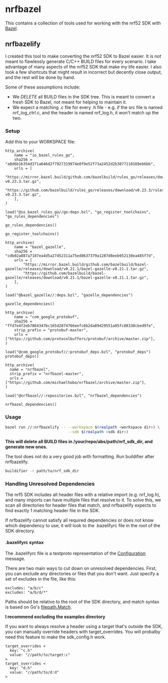 # nrfbazel

This contains a collection of tools used for working with the nrf52 SDK with 
[Bazel](https://bazel.build).

## nrfbazelify

I created this tool to make converting the nrf52 SDK to Bazel easier. It is
*not* meant to flawlessly generate C/C++ BUILD files for every scenario. I 
take advantage of many aspects of the nrf52 SDK that make my life easier. 
I also took a few shortcuts that might result in incorrect but decently close
output, and the rest will be done by hand.

Some of these assumptions include:

* We *DELETE* all BUILD files in the SDK tree. This is meant to convert a 
  fresh SDK to Bazel, not meant for helping to maintain it.
* We expect a matching .c file for every .h file - e.g. if the src file is
  named nrf_log_ctrl.c, and the header is named nrf_log.h, it won't match up the two.

### Setup

Add this to your WORKSPACE file:

```bzl
http_archive(
    name = "io_bazel_rules_go",
    sha256 = "a8d6b1b354d371a646d2f7927319974e0f9e52f73a2452d2b3877118169eb6bb",
    urls = [
        "https://mirror.bazel.build/github.com/bazelbuild/rules_go/releases/download/v0.23.3/rules_go-v0.23.3.tar.gz",
        "https://github.com/bazelbuild/rules_go/releases/download/v0.23.3/rules_go-v0.23.3.tar.gz",
    ],
)

load("@io_bazel_rules_go//go:deps.bzl", "go_register_toolchains", "go_rules_dependencies")

go_rules_dependencies()

go_register_toolchains()

http_archive(
    name = "bazel_gazelle",
    sha256 = "cdb02a887a7187ea4d5a27452311a75ed8637379a1287d8eeb952138ea485f7d",
    urls = [
        "https://mirror.bazel.build/github.com/bazelbuild/bazel-gazelle/releases/download/v0.21.1/bazel-gazelle-v0.21.1.tar.gz",
        "https://github.com/bazelbuild/bazel-gazelle/releases/download/v0.21.1/bazel-gazelle-v0.21.1.tar.gz",
    ],
)

load("@bazel_gazelle//:deps.bzl", "gazelle_dependencies")

gazelle_dependencies()

http_archive(
    name = "com_google_protobuf",
    sha256 = "ffd7e4f2eb7864347bc165d2874766eefc6b2da89d29551a05fc88338cbed9fe",
    strip_prefix = "protobuf-master",
    urls = ["https://github.com/protocolbuffers/protobuf/archive/master.zip"],
)

load("@com_google_protobuf//:protobuf_deps.bzl", "protobuf_deps")
protobuf_deps()

http_archive(
  name = "nrfbazel",
  strip_prefix = "nrfbazel-master",
  urls = ["https://github.com/michaelhobo/nrfbazel/archive/master.zip"],
)

load("@nrfbazel//:repositories.bzl", "nrfbazel_dependencies")

nrfbazel_dependencies()
```

### Usage

```bash
bazel run //:nrfbazelify -- --workspace $(realpath <workspace dir>) \
                            --sdk $(realpath <sdk dir>)
```

**This will delete all BUILD files in /your/repo/abs/path/nrf_sdk_dir, and generate new ones.**

The tool does not do a very good job with formatting. Run buildifier after
nrfbazelify.

```bash
buildifier -r path/to/nrf_sdk_dir
```

### Handling Unresolved Dependencies

The nrf5 SDK includes all header files with a relative import (e.g. nrf_log.h),
and many imports can have multiple files that resolve to it. To solve this, we
scan all directories for header files that match, and nrfbazelify expects to
find exactly 1 matching header file in the SDK.

If nrfbazelify cannot satisfy all required dependencies or does not know which
dependency to use, it will look to the .bazelifyrc file in the root of the
SDK directory.

#### .bazelifyrc syntax

The .bazelifyrc file is a textproto representation of the
[Configuration](bazelifyrc/bazelifyrc.proto) message. 

There are two main ways to cut down on unresolved dependencies. First, you can
exclude any directories or files that you don't want. Just specify a set of
excludes in the file, like this:

```
excludes: "a/b/c"
excludes: "a/b/d/*"
```

Paths should be relative to the root of the SDK directory, and match syntax is
based on Go's [filepath.Match](https://golang.org/pkg/path/filepath/#Match).

**I recommend excluding the examples directory**

If you want to always resolve a header using a target that's outside the SDK,
you can manually override headers with target_overrides. You will probalby need
this feature to make the sdk_config.h work.

```
target_overrides <
  key: "c.h"
  value: "//path/to/target:c"
>
target_overrides <
  key: "d.h"
  value: "//path/to/d:d"
>
```